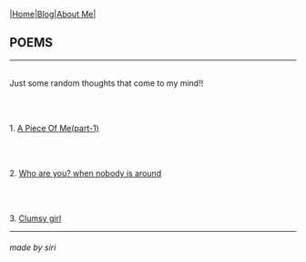 |[Home](README.md)|[Blog](Blog.md)|[About Me](about.md)|

## POEMS
---
<br/> Just some random thoughts that come to my mind!!

<br>

<br/>1. [A Piece Of Me(part-1)](Poem.md)

<br>

<br/>2. [Who are you? when nobody is around](poem2.md)

<br>

<br/>3. [Clumsy girl](poem3.md)

---
###### made by siri 
